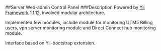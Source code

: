 ##Server Web-admin Control Panel
###Description
Powered by [Yii Framework](http://www.yiiframework.com/ "Yii Framework") 1.1.12, involved modular architecture.

Implemented few modules, include module for monitoring UTM5 Billing users, vpn server monitoring module and Direct Connect hub monitoring module.

Interface based on Yii-bootstrap extension.
